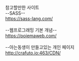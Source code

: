 참고할만한 사이트<br>
--SASS--<br>
https://sass-lang.com/
<br><br>
--웹프로그래밍 기본 개념--<br>
https://poiemaweb.com/
<br><br>
--아는동생이 만들고있는 개인 페이지<br>
http://crafuto.io:463/CDN/
